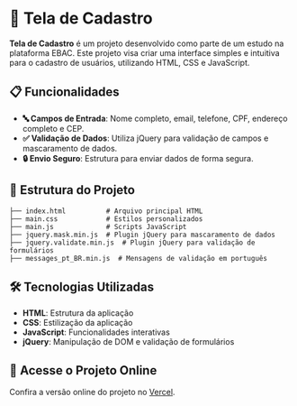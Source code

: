 
# 📝 Tela de Cadastro

**Tela de Cadastro** é um projeto desenvolvido como parte de um estudo na plataforma EBAC. Este projeto visa criar uma interface simples e intuitiva para o cadastro de usuários, utilizando HTML, CSS e JavaScript.

## 📋 Funcionalidades

- **🔤 Campos de Entrada**: Nome completo, email, telefone, CPF, endereço completo e CEP.
- **✅ Validação de Dados**: Utiliza jQuery para validação de campos e mascaramento de dados.
- **🔒 Envio Seguro**: Estrutura para enviar dados de forma segura.

## 📂 Estrutura do Projeto

```
├── index.html          # Arquivo principal HTML
├── main.css            # Estilos personalizados
├── main.js             # Scripts JavaScript
├── jquery.mask.min.js  # Plugin jQuery para mascaramento de dados
├── jquery.validate.min.js  # Plugin jQuery para validação de formulários
├── messages_pt_BR.min.js  # Mensagens de validação em português
```

## 🛠️ Tecnologias Utilizadas

- **HTML**: Estrutura da aplicação
- **CSS**: Estilização da aplicação
- **JavaScript**: Funcionalidades interativas
- **jQuery**: Manipulação de DOM e validação de formulários

## 🔗 Acesse o Projeto Online

Confira a versão online do projeto no [Vercel](https://tela-de-cadastro-theta.vercel.app/).
